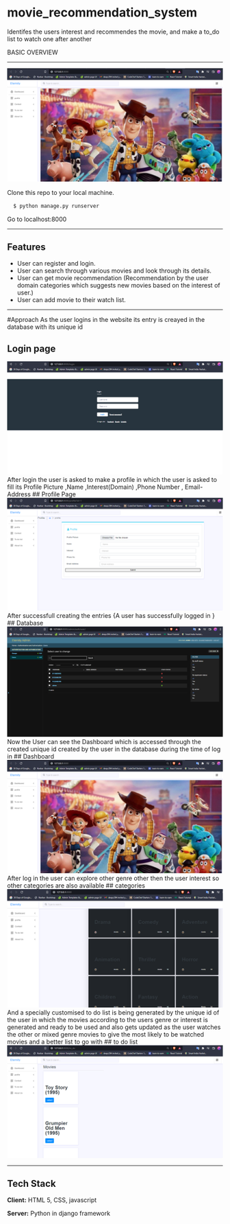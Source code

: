 # movie_recommendation_system
Identifes the users interest and recommendes the movie, and make a to_do list to watch one after another


BASIC OVERVIEW
________________________
<img src="/images/dashboard.png">

Clone this repo to your local machine.

```bash
  $ python manage.py runserver
```
Go to localhost:8000

_______________________
## Features

- User can register and login.
- User can search through various movies and look through its details.
- User can get movie recommendation (Recommendation by the user domain categories which suggests new movies based on the interest of user.)
- User can add movie to their watch list.

__________________________________________________

#Approach
As the  user logins in the website its entry is creayed in the database with its unique id  
## Login page
<img src="/images/login.png">
</br>
After login the user is asked to make a profile in which the user is asked to fill its Profile Picture ,Name ,Interest(Domain) ,Phone Number , Email-Address
## Profile Page
<img src="/images/profile.png">
</br>
After successfull creating the entries {A user has successfully logged in }
## Database
<img src="/images/database.png">
</br>
Now the User can see the Dashboard which is accessed through the created unique id created by the user in the database during the time of log in
## Dashboard
<img src="/images/dashboard.png">
</br>
After log in the user can explore other genre other then the user interest so other categories are also available
## categories
<img src="/images/categories.png">
And a specially customised to do list is being generated by the unique id of the user in which the movies according to the users genre or interest is generated and ready to be used and also gets updated as the user watches the other or mixed genre movies to give the most likely to be watched movies and a better list to go with 
## to do list
<img src="/images/to do.png">
</br>

__________________________________________________
## Tech Stack

**Client:** HTML 5, CSS, javascript

**Server:** Python in django framework

